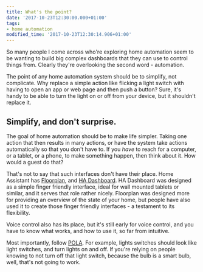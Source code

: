 ```yaml
---
title: What's the point?
date: '2017-10-23T12:30:00.000+01:00'
tags:
- home automation
modified_time: '2017-10-23T12:30:14.906+01:00'
---
```


So many people I come across who're exploring home automation seem to be wanting to build big complex dashboards that they can use to control things from. Clearly they're overlooking the second word - automation.  
  
The point of any home automation system should be to simplify, not complicate. Why replace a simple action like flicking a light switch with having to open an app or web page and then push a button? Sure, it's handy to be able to turn the light on or off from your device, but it shouldn't replace it.  

## Simplify, and don't surprise.

The goal of home automation should be to make life simpler. Taking one action that then results in many actions, or have the system take actions automatically so that you don't have to. If you _have_ to reach for a computer, or a tablet, or a phone, to make something happen, then think about it. How would a guest do that?  
  
That's not to say that such interfaces don't have their place. Home Assistant has [Floorplan](https://github.com/pkozul/ha-floorplan), and [HA Dashboard](http://appdaemon.readthedocs.io/en/latest/DASHBOARD_INSTALL.html). HA Dashboard was designed as a simple finger friendly interface, ideal for wall mounted tablets or similar, and it serves that role rather nicely. Floorplan was designed more for providing an overview of the state of your home, but people have also used it to create those finger friendly interfaces - a testament to its flexibility.  
  
Voice control also has its place, but it's still early for voice control, and you have to know what works, and how to use it, so far from intuitive.  
  
Most importantly, follow [POLA](https://en.wikipedia.org/wiki/Principle_of_least_astonishment). For example, lights switches should look like light switches, and turn lights on and off. If you're relying on people knowing to not turn off that light switch, because the bulb is a smart bulb, well, that's not going to work.
